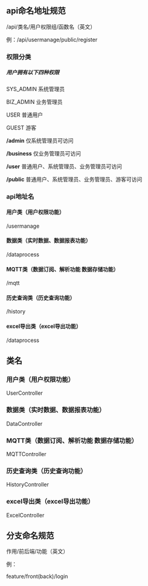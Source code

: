 ## api命名地址规范

/api/类名/用户权限组/函数名（英文）

例：/api/usermanage/public/register

### 权限分类

##### 用户拥有以下四种权限

SYS_ADMIN 系统管理员

BIZ_ADMIN 业务管理员

USER 普通用户

GUEST 游客

**/admin** 仅系统管理员可访问

**/business** 仅业务管理员可访问

**/user** 普通用户、系统管理员、业务管理员可访问

**/public** 普通用户、系统管理员、业务管理员、游客可访问

### api地址名

#### 用户类（用户权限功能）

/usermanage

#### 数据类（实时数据、数据报表功能）

/dataprocess

#### MQTT类（数据订阅、解析功能 数据存储功能）

/mqtt

#### 历史查询类（历史查询功能）

/history

#### excel导出类（excel导出功能）

/dataprocess

## 类名

### 用户类（用户权限功能）

UserController

### 数据类（实时数据、数据报表功能）

DataController

### MQTT类（数据订阅、解析功能 数据存储功能）

MQTTController

### 历史查询类（历史查询功能）

HistoryController

### excel导出类（excel导出功能）

ExcelController



## 分支命名规范

作用/前后端/功能（英文）

例：

feature/front(back)/login


